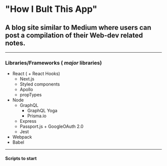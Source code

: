 # "How I Bult This App"
## A blog site similar to Medium where users can post a compilation of their Web-dev related notes.
---
### Libraries/Frameworks ( *major* libraries)
* React ( + React Hooks)
    * Next.js
    * Styled components
    * Apollo
    * propTypes
* Node
    * GraphQL
        * GraphQL Yoga
        * Prisma.io 
    * Express
    * Passport.js + GoogleOAuth 2.0
    * Jest
* Webpack
* Babel
---
#### Scripts to start